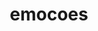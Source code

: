 ---
layout: post
title: "emocoes"
img: "/img/blog/poll.png"
day: "2024-04-07"
text: "
agora aparentemente é oficial, o laudo da avaliação neuropsicológica deu o diagnóstico: autismo.<br><br>
não é muito o que eu gostaria de ouvir<br>
esses últimos anos tenho sentido minhas emoções bem abafadas, reduzidas, atrofiadas, mas eu ainda tinha a esperança de ser algo passageiro que eu pudesse consertar. ou pelo menos esperar passar.<br>
não tenho tanta certeza disso agora.<br><br>
eu tinha esperança, principalmente, de que viver experiências que não tenho vivido nos últimos anos pudessem reacionar essas emoções em algum momento, especialmente experiências de relações sociais.<br>
mas eu não consigo me abrir muito pra essas situações.<br>
afinal, como eu posso correr atrás de me relacionar com as pessoas se eu sei que não consigo ser recíproco com elas?<br>
tenho medo de ser egoísta demais ao tentar ser mais próximo das pessoas se eu não consigo demonstrar muito carinho ou interesse por elas.<br>
eu percebo que faço pouquíssimas perguntas sobre as pessoas com quem converso, apesar de que sempre fico interessado quando elas me contam de si mesmas. acho que o mínimo que posso fazer é tentar ser mais consciente sobre isso<br><br>
eu não sinto mais saudades das pessoas, nem sinto uma necessidade muito grande de reencontrar alguma pessoa em específico. e agora com o diagnóstico tenho medo de que isso continue sendo assim. espero que não.<br>
mas, no fim, ainda sinto muita necessidade de validação externa. então acho que preciso aceitar ser um pouco mais egoísta. também preciso voltar pra terapia.
"
---